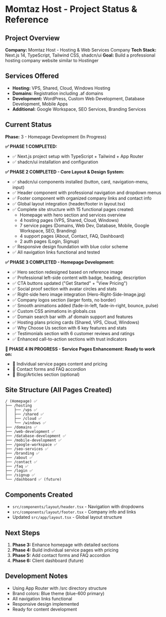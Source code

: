 # Momtaz Host - Project Status & Reference

## Project Overview

**Company:** Momtaz Host - Hosting & Web Services Company
**Tech Stack:** Next.js 14, TypeScript, Tailwind CSS, shadcn/ui
**Goal:** Build a professional hosting company website similar to Hostinger

## Services Offered

- **Hosting:** VPS, Shared, Cloud, Windows Hosting
- **Domains:** Registration including .af domains
- **Development:** WordPress, Custom Web Development, Database Development, Mobile Apps
- **Additional:** Google Workspace, SEO Services, Branding Services

## Current Status

**Phase:** 3 - Homepage Development (In Progress)

**✅ PHASE 1 COMPLETED:**

- ✅ Next.js project setup with TypeScript + Tailwind + App Router
- ✅ shadcn/ui installation and configuration

**✅ PHASE 2 COMPLETED - Core Layout & Design System:**

- ✅ shadcn/ui components installed (button, card, navigation-menu, input)
- ✅ Header component with professional navigation and dropdown menus
- ✅ Footer component with organized company links and contact info
- ✅ Global layout integration (header/footer in layout.tsx)
- ✅ Complete site structure with 15 functional pages created:
  - Homepage with hero section and services overview
  - 4 hosting pages (VPS, Shared, Cloud, Windows)
  - 7 service pages (Domains, Web Dev, Database, Mobile, Google Workspace, SEO, Branding)
  - 4 support pages (About, Contact, FAQ, Dashboard)
  - 2 auth pages (Login, Signup)
- ✅ Responsive design foundation with blue color scheme
- ✅ All navigation links functional and tested

**✅ PHASE 3 COMPLETED - Homepage Development:**

- ✅ Hero section redesigned based on reference image
- ✅ Professional left-side content with badge, heading, description
- ✅ CTA buttons updated ("Get Started" + "View Pricing")
- ✅ Social proof section with avatar circles and stats
- ✅ Right-side hero image integration (Hero-Right-Side-Image.jpg)
- ✅ Company logos section (larger fonts, no border)
- ✅ Smooth animations added (fade-in-left, fade-in-right, bounce, pulse)
- ✅ Custom CSS animations in globals.css
- ✅ Domain search bar with .af domain support and features
- ✅ Hosting plans pricing cards (Shared, VPS, Cloud, Windows)
- ✅ Why Choose Us section with 6 key features and stats
- ✅ Testimonials section with 6 customer reviews and ratings
- ✅ Enhanced call-to-action sections with trust indicators

**🔄 PHASE 4 IN PROGRESS - Service Pages Enhancement:**
**Ready to work on:**

- 🔄 Individual service pages content and pricing
- 🔄 Contact forms and FAQ accordion
- 🔄 Blog/Articles section (optional)

## Site Structure (All Pages Created)

```
/ (Homepage) ✅
├── /hosting
│   ├── /vps ✅
│   ├── /shared ✅
│   ├── /cloud ✅
│   └── /windows ✅
├── /domains ✅
├── /web-development ✅
├── /database-development ✅
├── /mobile-development ✅
├── /google-workspace ✅
├── /seo-services ✅
├── /branding ✅
├── /about ✅
├── /contact ✅
├── /faq ✅
├── /login ✅
├── /signup ✅
└── /dashboard ✅ (future)
```

## Components Created

- `src/components/layout/header.tsx` - Navigation with dropdowns
- `src/components/layout/footer.tsx` - Company info and links
- Updated `src/app/layout.tsx` - Global layout structure

## Next Steps

1. **Phase 3:** Enhance homepage with detailed sections
2. **Phase 4:** Build individual service pages with pricing
3. **Phase 5:** Add contact forms and FAQ accordion
4. **Phase 6:** Client dashboard (future)

## Development Notes

- Using App Router with /src directory structure
- Brand colors: Blue theme (blue-600 primary)
- All navigation links functional
- Responsive design implemented
- Ready for content development

